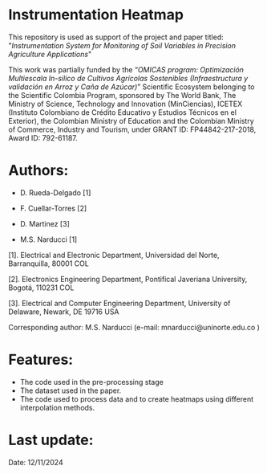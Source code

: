 # Instrumentation Heatmap

This repository is used as support of the project and paper titled: "*Instrumentation System for Monitoring of Soil Variables in Precision Agriculture Applications*"

This work was partially funded by the “*OMICAS program: Optimización Multiescala In-silico de Cultivos Agrícolas Sostenibles (Infraestructura y validación en Arroz y Caña de Azúcar)*” Scientific Ecosystem belonging to the Scientific Colombia Program, sponsored by The World Bank, The Ministry of Science, Technology and Innovation (MinCiencias), ICETEX (Instituto Colombiano de Crédito Educativo y Estudios Técnicos en el Exterior), the Colombian Ministry of Education and the Colombian Ministry of Commerce, Industry and Tourism, under GRANT ID: FP44842-217-2018, Award ID: 792-61187.

# Authors: 

- <p>D. Rueda-Delgado [1] <br>
- <p>F. Cuellar-Torres [2] <br>
- <p>D. Martinez [3] <br>
- <p>M.S. Narducci [1] <br>
  </p>
    </p>
<p>[1]. Electrical and Electronic Department, Universidad del Norte, Barranquilla, 80001 COL   <br>
<p>[2]. Electronics Engineering Department, Pontifical Javeriana University, Bogotá, 110231 COL  <br>
<p>[3]. Electrical and Computer Engineering Department, University of Delaware, Newark, DE 19716 USA  <br>
  </p>
<p>Corresponding author: M.S. Narducci (e-mail:  mnarducci@uninorte.edu.co  ) <be> 

# Features:

- The code used in the pre-processing stage
- The dataset used in the paper.
- The code used to process data and to create heatmaps using different interpolation methods.

# Last update:

Date: 12/11/2024
